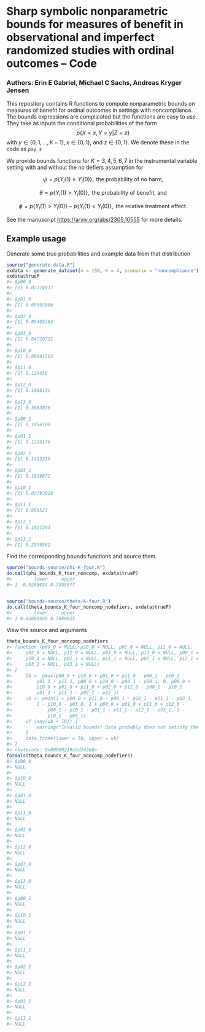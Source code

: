 
<!-- README.md is generated from README.Rmd. Please edit that file -->

# Sharp symbolic nonparametric bounds for measures of benefit in observational and imperfect randomized studies with ordinal outcomes – Code

### Authors: Erin E Gabriel, Michael C Sachs, Andreas Kryger Jensen

This repository contains R functions to compute nonparametric bounds on
measures of benefit for ordinal outcomes in settings with noncompliance.
The bounds expressions are complicated but the functions are easy to
use. They take as inputs the conditional probabilities of the form $$
p\{X = x, Y = y | Z = z\}
$$ with $y \in \{0, 1, \ldots, K - 1\}, x \in \{0, 1\},$ and
$z \in \{0, 1\}$. We denote these in the code as `pxy_z`

We provide bounds functions for $K = 3, 4, 5, 6, 7$ in the instrumental
variable setting with and without the no defiers assumption for

$$
\psi = p\{Y_i(1) \geq Y_i(0)\}, \mbox{ the probability of no harm,}
$$

$$
\theta = p\{Y_i(1) > Y_i(0)\}, \mbox{ the probability of benefit, and}
$$

$$
\phi = p\{Y_i(1) > Y_i(0)\} - p\{Y_i(1) < Y_i(0)\}, \mbox{ the relative treatment effect}.
$$

See the manuscript <https://arxiv.org/abs/2305.10555> for more details.

## Example usage

Generate some true probabilities and example data from that distribution

``` r
source("generate-data.R")
exdata <- generate_dataset(n = 150, K = 4, scenario = "noncompliance")
exdata$trueP
#> $p00_0
#> [1] 0.07174917
#> 
#> $p01_0
#> [1] 0.05992086
#> 
#> $p02_0
#> [1] 0.05405283
#> 
#> $p03_0
#> [1] 0.04720731
#> 
#> $p10_0
#> [1] 0.08041503
#> 
#> $p11_0
#> [1] 0.129456
#> 
#> $p12_0
#> [1] 0.1888132
#> 
#> $p13_0
#> [1] 0.3683856
#> 
#> $p00_1
#> [1] 0.1056109
#> 
#> $p01_1
#> [1] 0.1226176
#> 
#> $p02_1
#> [1] 0.1413355
#> 
#> $p03_1
#> [1] 0.1839872
#> 
#> $p10_1
#> [1] 0.02793028
#> 
#> $p11_1
#> [1] 0.058523
#> 
#> $p12_1
#> [1] 0.1021393
#> 
#> $p13_1
#> [1] 0.2578562
```

Find the corresponding bounds functions and source them.

``` r
source("bounds-source/phi-K-four.R")
do.call(phi_bounds_K_four_noncomp, exdata$trueP)
#>        lower     upper
#> 1 -0.5260034 0.7355977


source("bounds-source/theta-K-four.R")
do.call(theta_bounds_K_four_noncomp_nodefiers, exdata$trueP)
#>        lower     upper
#> 1 0.02685925 0.7880825
```

View the source and arguments

``` r
theta_bounds_K_four_noncomp_nodefiers
#> function (p00_0 = NULL, p10_0 = NULL, p01_0 = NULL, p11_0 = NULL, 
#>     p02_0 = NULL, p12_0 = NULL, p03_0 = NULL, p13_0 = NULL, p00_1 = NULL, 
#>     p10_1 = NULL, p01_1 = NULL, p11_1 = NULL, p02_1 = NULL, p12_1 = NULL, 
#>     p03_1 = NULL, p13_1 = NULL) 
#> {
#>     lb <- pmax(p00_0 + p10_0 + p01_0 + p11_0 - p00_1 - p10_1 - 
#>         p01_1 - p11_1, p00_0 + p10_0 - p00_1 - p10_1, 0, p00_0 + 
#>         p10_0 + p01_0 + p11_0 + p02_0 + p12_0 - p00_1 - p10_1 - 
#>         p01_1 - p11_1 - p02_1 - p12_1)
#>     ub <- pmin(1 + p00_0 + p11_0 - p00_1 - p10_1 - p11_1 - p03_1, 
#>         1 - p10_0 - p03_0, 1 + p00_0 + p01_0 + p11_0 + p12_0 - 
#>             p00_1 - p10_1 - p01_1 - p11_1 - p12_1 - p03_1, 1 - 
#>             p10_1 - p03_1)
#>     if (any(ub < lb)) {
#>         warning("Invalid bounds! Data probably does not satisfy the assumptions in the DAG!")
#>     }
#>     data.frame(lower = lb, upper = ub)
#> }
#> <bytecode: 0x00000219c6d24268>
formals(theta_bounds_K_four_noncomp_nodefiers)
#> $p00_0
#> NULL
#> 
#> $p10_0
#> NULL
#> 
#> $p01_0
#> NULL
#> 
#> $p11_0
#> NULL
#> 
#> $p02_0
#> NULL
#> 
#> $p12_0
#> NULL
#> 
#> $p03_0
#> NULL
#> 
#> $p13_0
#> NULL
#> 
#> $p00_1
#> NULL
#> 
#> $p10_1
#> NULL
#> 
#> $p01_1
#> NULL
#> 
#> $p11_1
#> NULL
#> 
#> $p02_1
#> NULL
#> 
#> $p12_1
#> NULL
#> 
#> $p03_1
#> NULL
#> 
#> $p13_1
#> NULL
```
